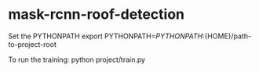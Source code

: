 # mask-rcnn-roof-detection

Set the PYTHONPATH
export PYTHONPATH=${PYTHONPATH}:${HOME}/path-to-project-root

To run the training:
python project/train.py